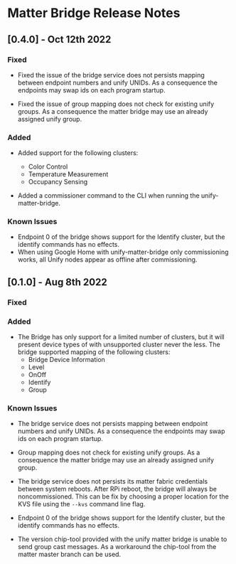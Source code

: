# Matter Bridge Release Notes

## [0.4.0] - Oct 12th 2022

### Fixed

- Fixed the issue of the bridge service does not persists mapping between endpoint numbers and
  unify UNIDs. As a consequence the endpoints may swap ids on each program
  startup.

- Fixed the issue of group mapping does not check for existing unify groups. As a consequence the
  matter bridge may use an already assigned unify group.

### Added

- Added support for the following clusters:
  - Color Control
  - Temperature Measurement
  - Occupancy Sensing

- Added a commissioner command to the CLI when running the unify-matter-bridge.

### Known Issues

- Endpoint 0 of the bridge shows support for the Identify cluster, but the
  identify commands has no effects.
- When using Google Home with unify-matter-bridge only commissioning works, all
  Unify nodes appear as offline after commissioning.

## [0.1.0] - Aug 8th 2022

### Fixed

### Added

- The Bridge has only support for a limited number of clusters, but it will
  present device types of with unsupported cluster never the less. The bridge
  supported mapping of the following clusters:
  - Bridge Device Information
  - Level
  - OnOff
  - Identify
  - Group

### Known Issues

- The bridge service does not persists mapping between endpoint numbers and
  unify UNIDs. As a consequence the endpoints may swap ids on each program
  startup.

- Group mapping does not check for existing unify groups. As a consequence the
  matter bridge may use an already assigned unify group.

- The bridge service does not persists its matter fabric credentials between
  system reboots. After RPi reboot, the bridge will always be noncommissioned.
  This can be fix by choosing a proper location for the KVS file using the
  `--kvs` command line flag.

- Endpoint 0 of the bridge shows support for the Identify cluster, but the
  identify commands has no effects.

- The version chip-tool provided with the unify matter bridge is unable to send
  group cast messages. As a workaround the chip-tool from the matter master
  branch can be used.
